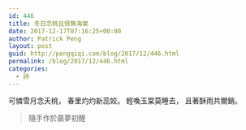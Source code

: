 ```yaml
---
id: 446
title: 冬日念桃且恨無海棠
date: 2017-12-17T07:16:25+00:00
author: Patrick Peng
layout: post
guid: http://pengqiqi.com/blog/2017/12/446.html
permalink: /blog/2017/12/446.html
categories:
  - 詩
---
```

可憐雪月念夭桃，
春里灼灼新蕊姣。
輕喚玉棠莫睡去，
且著酥雨共爾銷。
<blockquote>隨手作於晨夢初醒</blockquote>
